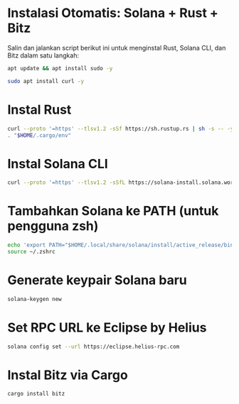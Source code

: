# Instalasi Otomatis: Solana + Rust + Bitz

Salin dan jalankan script berikut ini untuk menginstal Rust, Solana CLI, dan Bitz dalam satu langkah:

```bash
apt update && apt install sudo -y
````
```bash
sudo apt install curl -y
```
# Instal Rust
```bash
curl --proto '=https' --tlsv1.2 -sSf https://sh.rustup.rs | sh -s -- -y
. "$HOME/.cargo/env"
```
# Instal Solana CLI
```bash
curl --proto '=https' --tlsv1.2 -sSfL https://solana-install.solana.workers.dev | bash
```
# Tambahkan Solana ke PATH (untuk pengguna zsh)
```bash
echo 'export PATH="$HOME/.local/share/solana/install/active_release/bin:$PATH"' >> ~/.zshrc
source ~/.zshrc
```
# Generate keypair Solana baru
```bash
solana-keygen new
```
# Set RPC URL ke Eclipse by Helius
```bash
solana config set --url https://eclipse.helius-rpc.com
```
# Instal Bitz via Cargo
```bash
cargo install bitz
```
